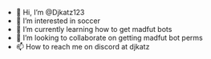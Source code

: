 - 👋 Hi, I’m @Djkatz123
- 👀 I’m interested in soccer
- 🌱 I’m currently learning how to get madfut bots
- 💞️ I’m looking to collaborate on getting madfut bot perms
- 📫 How to reach me on discord at djkatz
<!---
Djkatz123/Djkatz123 is a ✨ special ✨ repository because its `README.md` (this file) appears on your GitHub profile.
You can click the Preview link to take a look at your changes.
--->
